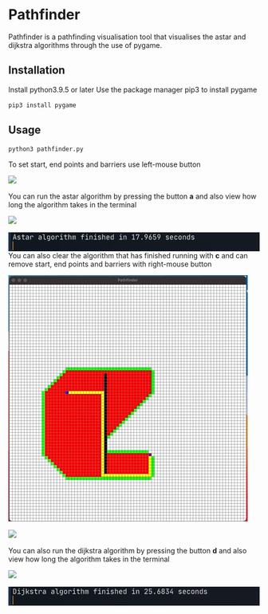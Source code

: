# Pathfinder
Pathfinder is a pathfinding visualisation tool that visualises the astar and dijkstra algorithms through the use of pygame.

## Installation
Install python3.9.5 or later
Use the package manager pip3 to install pygame

```bash
pip3 install pygame
```

## Usage

```bash
python3 pathfinder.py
```

To set start, end points and barriers use left-mouse button

![](gifs/startendbarrier.gif)

You can run the astar algorithm by pressing the button **a** and also view how long the algorithm takes in the terminal 

![](gifs/astar.gif)

<img src="gifs/astar_time.png" align="left" height="38"/> <br/>

You can also clear the algorithm that has finished running with **c** and can remove start, end points and barriers with right-mouse button 

![](gifs/clear.gif)

![](gifs/removing.gif)

You can also run the dijkstra algorithm by pressing the button **d** and also view how long the algorithm takes in the terminal 

![](gifs/dijkstra.gif)

<p float="left">
<img src="gifs/dijkstra_time.png" align="left" height="38"/> 
</p>
